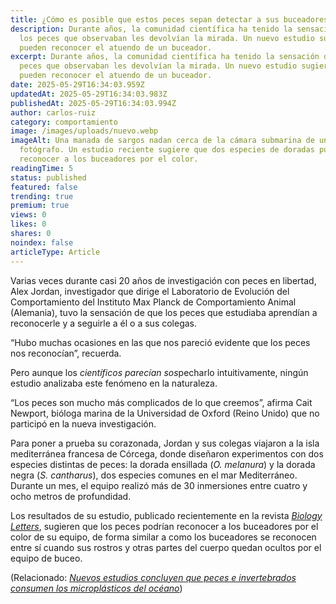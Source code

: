 ```yaml
---
title: ¿Cómo es posible que estos peces sepan detectar a sus buceadores favoritos?
description: Durante años, la comunidad científica ha tenido la sensación de que
  los peces que observaban les devolvían la mirada. Un nuevo estudio sugiere que
  pueden reconocer el atuendo de un buceador.
excerpt: Durante años, la comunidad científica ha tenido la sensación de que los
  peces que observaban les devolvían la mirada. Un nuevo estudio sugiere que
  pueden reconocer el atuendo de un buceador.
date: 2025-05-29T16:34:03.959Z
updatedAt: 2025-05-29T16:34:03.983Z
publishedAt: 2025-05-29T16:34:03.994Z
author: carlos-ruiz
category: comportamiento
image: /images/uploads/nuevo.webp
imageAlt: Una manada de sargos nadan cerca de la cámara submarina de un
  fotógrafo. Un estudio reciente sugiere que dos especies de doradas pueden
  reconocer a los buceadores por el color.
readingTime: 5
status: published
featured: false
trending: true
premium: true
views: 0
likes: 0
shares: 0
noindex: false
articleType: Article
---
```

Varias veces durante casi 20 años de investigación con peces en libertad, Alex Jordan, investigador que dirige el Laboratorio de Evolución del Comportamiento del Instituto Max Planck de Comportamiento Animal (Alemania), tuvo la sensación de que los peces que estudiaba aprendían a reconocerle y a seguirle a él o a sus colegas.

“Hubo muchas ocasiones en las que nos pareció evidente que los peces nos reconocían”, recuerda.

Pero aunque los *científicos parecían sos*pecharlo intuitivamente, ningún estudio analizaba este fenómeno en la naturaleza.

“Los peces son mucho más complicados de lo que creemos”, afirma Cait Newport, bióloga marina de la Universidad de Oxford (Reino Unido) que no participó en la nueva investigación.

Para poner a prueba su corazonada, Jordan y sus colegas viajaron a la isla mediterránea francesa de Córcega, donde diseñaron experimentos con dos especies distintas de peces: la dorada ensillada (*O. melanura*) y la dorada negra (*S. cantharus*), dos especies comunes en el mar Mediterráneo. Durante un mes, el equipo realizó más de 30 inmersiones entre cuatro y ocho metros de profundidad.

Los resultados de su estudio, publicado recientemente en la revista *[Biology Letters](https://royalsocietypublishing.org/doi/10.1098/rsbl.2024.0558)*, sugieren que los peces podrían reconocer a los buceadores por el color de su equipo, de forma similar a como los buceadores se reconocen entre sí cuando sus rostros y otras partes del cuerpo quedan ocultos por el equipo de buceo.

(Relacionado: *[Nuevos estudios concluyen que peces e invertebrados consumen los microplásticos del océano](https://www.nationalgeographic.es/medio-ambiente/2017/08/nuevos-estudios-concluyen-que-peces-e-invertebrados-consumen-los-microplasticos-del-oceano)*)